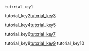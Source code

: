 ```ngMeta
tutorial_key1
```
tutorial_key2[tutorial_key3](13TLUMw6og0)


tutorial_key4[tutorial_key5](Fr83ObluJ2A)


tutorial_key6[tutorial_key7](pJLJ8eE5u6Q)


tutorial_key8[tutorial_key9](http://www.tinyteflteacher.co.uk/learning-english/grammar/exercises/much-comparatives.html)
tutorial_key10

